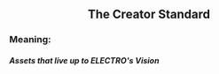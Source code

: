<div align="center"><h2> The Creator Standard </h2></div>

### Meaning:
##### Assets that live up to ELECTRO's Vision